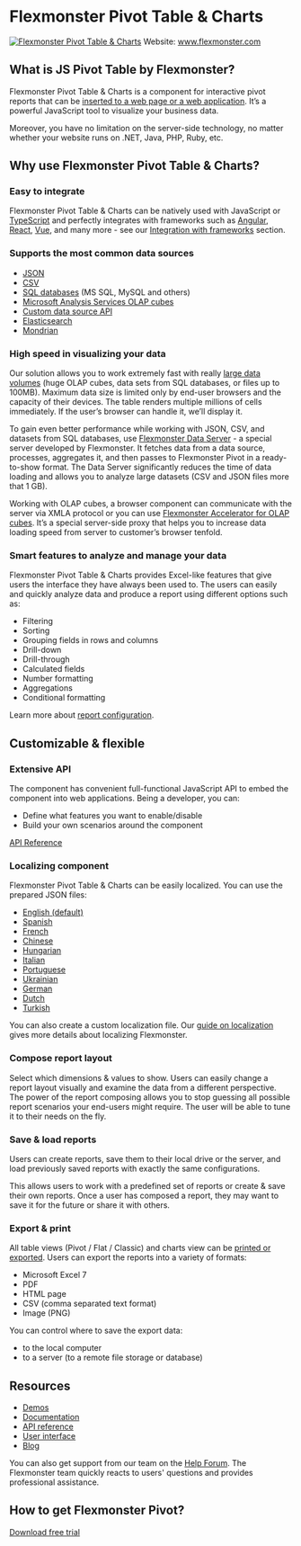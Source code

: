 # Flexmonster Pivot Table & Charts
[![Flexmonster Pivot Table & Charts](https://cdn.flexmonster.com/landing.png)](http://flexmonster.com)
Website: www.flexmonster.com

## What is JS Pivot Table by Flexmonster?

Flexmonster Pivot Table & Charts is a component for interactive pivot reports that can be [inserted to a web page or a web application](http://www.flexmonster.com/demos/pivot-table-js/). It’s a powerful JavaScript tool to visualize your business data.

Moreover, you have no limitation on the server-side technology, no matter whether your website runs on .NET, Java, PHP, Ruby, etc.

## Why use Flexmonster Pivot Table & Charts?

### Easy to integrate

Flexmonster Pivot Table & Charts can be natively used with JavaScript or [TypeScript](http://www.flexmonster.com/doc/integration-with-typescript/) and perfectly integrates with frameworks such as [Angular](http://www.flexmonster.com/doc/integration-with-angular/), [React](http://www.flexmonster.com/doc/integration-with-react/), [Vue](http://www.flexmonster.com/doc/integration-with-vue/), and many more - see our [Integration with frameworks](https://www.flexmonster.com/doc/integration/) section.

### Supports the most common data sources

- [JSON](http://www.flexmonster.com/doc/json-data-source/)
- [CSV](http://www.flexmonster.com/doc/csv-data-source/)
- [SQL databases](https://www.flexmonster.com/doc/connect-to-relational-database/) (MS SQL, MySQL and others)
- [Microsoft Analysis Services OLAP cubes](http://www.flexmonster.com/doc/connecting-to-microsoft-analysis-services/)
- [Custom data source API](https://www.flexmonster.com/doc/introduction-to-custom-data-source-api/)
- [Elasticsearch](https://www.flexmonster.com/doc/connecting-to-elasticsearch/)
- [Mondrian](http://www.flexmonster.com/doc/connecting-to-pentaho-mondrian/)

### High speed in visualizing your data 

Our solution allows you to work extremely fast with really [large data volumes](http://www.flexmonster.com/demos/) (huge OLAP cubes, data sets from SQL databases, or files up to 100MB). Maximum data size is limited only by end-user browsers and the capacity of their devices. The table renders multiple millions of cells immediately. If the user’s browser can handle it, we’ll display it.

To gain even better performance while working with JSON, CSV, and datasets from SQL databases, use [Flexmonster Data Server](https://www.flexmonster.com/doc/getting-started-with-flexmonster-data-server/) - a special server developed by Flexmonster. It fetches data from a data source, processes, aggregates it, and then passes to Flexmonster Pivot in a ready-to-show format. The Data Server significantly reduces the time of data loading and allows you to analyze large datasets (CSV and JSON files more that 1 GB).

Working with OLAP cubes, a browser component can communicate with the server via XMLA protocol or you can use [Flexmonster Accelerator for OLAP cubes](http://www.flexmonster.com/blog/flexmonster-data-speed-accelerator-for-olap-cubes-we-show-multidimensional-data-10-times-faster/). It’s a special server-side proxy that helps you to increase data loading speed from server to customer’s browser tenfold.

### Smart features to analyze and manage your data

Flexmonster Pivot Table & Charts provides Excel-like features that give users the interface they have always been used to. The users can easily and quickly analyze data and produce a report using different options such as:
- Filtering
- Sorting
- Grouping fields in rows and columns
- Drill-down
- Drill-through
- Calculated fields
- Number formatting
- Aggregations
- Conditional formatting

Learn more about [report configuration](https://www.flexmonster.com/doc/configuring-report/).

## Customizable & flexible
### Extensive API
  
The component has convenient full-functional JavaScript API to embed the component into web applications. Being a developer, you can:
- Define what features you want to enable/disable
- Build your own scenarios around the component

[API Reference](http://www.flexmonster.com/api/)

### Localizing component
  
Flexmonster Pivot Table & Charts can be easily localized. You can use the prepared JSON files:

- [English (default)](https://github.com/flexmonster/pivot-localizations/blob/master/en.json)
- [Spanish](https://github.com/flexmonster/pivot-localizations/blob/master/es.json)
- [French](https://github.com/flexmonster/pivot-localizations/blob/master/fr.json)
- [Chinese](https://github.com/flexmonster/pivot-localizations/blob/master/zh.json)
- [Hungarian](https://github.com/flexmonster/pivot-localizations/blob/master/hu.json)
- [Italian](https://github.com/flexmonster/pivot-localizations/blob/master/it.json)
- [Portuguese](https://github.com/flexmonster/pivot-localizations/blob/master/pt.json)
- [Ukrainian](https://github.com/flexmonster/pivot-localizations/blob/master/uk.json)
- [German](https://github.com/flexmonster/pivot-localizations/blob/master/de.json)
- [Dutch](https://github.com/flexmonster/pivot-localizations/blob/master/nl.json)
- [Turkish](https://github.com/flexmonster/pivot-localizations/blob/master/tr.json)

You can also create a custom localization file. Our [guide on localization](http://www.flexmonster.com/doc/localizing-component/) gives more details about localizing Flexmonster.

### Compose report layout
Select which dimensions & values to show.
Users can easily change a report layout visually and examine the data from a different perspective. The power of the report composing allows you to stop guessing all possible report scenarios your end-users might require. The user will be able to tune it to their needs on the fly.

### Save & load reports
Users can create reports, save them to their local drive or the server, and load previously saved reports with exactly the same configurations.

This allows users to work with a predefined set of reports or create & save their own reports. Once a user has composed a report, they may want to save it for the future or share it with others.

### Export & print

All table views (Pivot / Flat / Classic) and charts view can be [printed or exported](https://www.flexmonster.com/doc/export-and-print/). Users can export the reports into a variety of formats:
- Microsoft Excel 7
- PDF
- HTML page
- CSV (comma separated text format)
- Image (PNG)   

You can control where to save the export data:
- to the local computer
- to a server (to a remote file storage or database)

## Resources

- [Demos](http://www.flexmonster.com/demos/)
- [Documentation](http://www.flexmonster.com/doc/)
- [API reference](http://www.flexmonster.com/api/)
- [User interface](http://www.flexmonster.com/user-interface/)
- [Blog](http://www.flexmonster.com/blog/)

You can also get support from our team on the [Help Forum](http://www.flexmonster.com/forum/). The Flexmonster team quickly reacts to users' questions and provides professional assistance.

## How to get Flexmonster Pivot?
[Download free trial](http://www.flexmonster.com/download-page/) 
